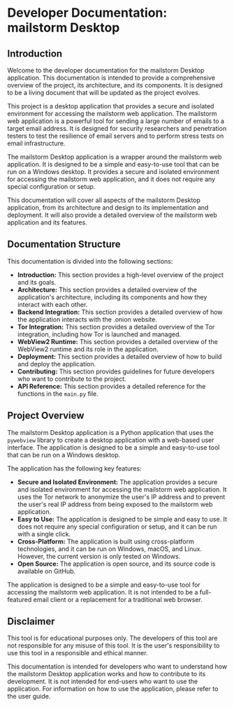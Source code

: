 # Developer Documentation: mailstorm Desktop

## Introduction

Welcome to the developer documentation for the mailstorm Desktop application. This documentation is intended to provide a comprehensive overview of the project, its architecture, and its components. It is designed to be a living document that will be updated as the project evolves.

This project is a desktop application that provides a secure and isolated environment for accessing the mailstorm web application. The mailstorm web application is a powerful tool for sending a large number of emails to a target email address. It is designed for security researchers and penetration testers to test the resilience of email servers and to perform stress tests on email infrastructure.

The mailstorm Desktop application is a wrapper around the mailstorm web application. It is designed to be a simple and easy-to-use tool that can be run on a Windows desktop. It provides a secure and isolated environment for accessing the mailstorm web application, and it does not require any special configuration or setup.

This documentation will cover all aspects of the mailstorm Desktop application, from its architecture and design to its implementation and deployment. It will also provide a detailed overview of the mailstorm web application and its features.

## Documentation Structure

This documentation is divided into the following sections:

*   **Introduction:** This section provides a high-level overview of the project and its goals.
*   **Architecture:** This section provides a detailed overview of the application's architecture, including its components and how they interact with each other.
*   **Backend Integration:** This section provides a detailed overview of how the application interacts with the .onion website.
*   **Tor Integration:** This section provides a detailed overview of the Tor integration, including how Tor is launched and managed.
*   **WebView2 Runtime:** This section provides a detailed overview of the WebView2 runtime and its role in the application.
*   **Deployment:** This section provides a detailed overview of how to build and deploy the application.
*   **Contributing:** This section provides guidelines for future developers who want to contribute to the project.
*   **API Reference:** This section provides a detailed reference for the functions in the `main.py` file.

## Project Overview

The mailstorm Desktop application is a Python application that uses the `pywebview` library to create a desktop application with a web-based user interface. The application is designed to be a simple and easy-to-use tool that can be run on a Windows desktop.

The application has the following key features:

*   **Secure and Isolated Environment:** The application provides a secure and isolated environment for accessing the mailstorm web application. It uses the Tor network to anonymize the user's IP address and to prevent the user's real IP address from being exposed to the mailstorm web application.
*   **Easy to Use:** The application is designed to be simple and easy to use. It does not require any special configuration or setup, and it can be run with a single click.
*   **Cross-Platform:** The application is built using cross-platform technologies, and it can be run on Windows, macOS, and Linux. However, the current version is only tested on Windows.
*   **Open Source:** The application is open source, and its source code is available on GitHub.

The application is designed to be a simple and easy-to-use tool for accessing the mailstorm web application. It is not intended to be a full-featured email client or a replacement for a traditional web browser.

## Disclaimer

This tool is for educational purposes only. The developers of this tool are not responsible for any misuse of this tool. It is the user's responsibility to use this tool in a responsible and ethical manner.

This documentation is intended for developers who want to understand how the mailstorm Desktop application works and how to contribute to its development. It is not intended for end-users who want to use the application. For information on how to use the application, please refer to the user guide.
